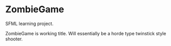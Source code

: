 # ZombieGame

SFML learning project.

ZombieGame is working title.
Will essentially be a horde type twinstick style shooter.
